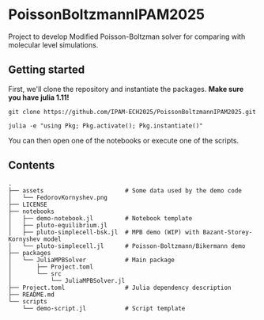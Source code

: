 PoissonBoltzmannIPAM2025
=======================

Project to develop Modified Poisson-Boltzman solver for comparing with
molecular level simulations.

## Getting started
First, we'll clone the repository and instantiate the packages. **Make sure you have julia 1.11!**
```
git clone https://github.com/IPAM-ECH2025/PoissonBoltzmannIPAM2025.git
```
```
julia -e "using Pkg; Pkg.activate(); Pkg.instantiate()"
```
You can then open one of the notebooks or execute one of the scripts.

## Contents
```
.
├── assets                       # Some data used by the demo code 
│   └── FedorovKornyshev.png
├── LICENSE
├── notebooks
│   ├── demo-notebook.jl         # Notebook template
│   ├── pluto-equilibrium.jl
│   ├── pluto-simplecell-bsk.jl  # MPB demo (WIP) with Bazant-Storey-Kornyshev model
│   └── pluto-simplecell.jl      # Poisson-Boltzmann/Bikermann demo
├── packages
│   └── JuliaMPBSolver           # Main package
│       ├── Project.toml
│       └── src
│           └── JuliaMPBSolver.jl
├── Project.toml                 # Julia dependency description
├── README.md
└── scripts
    └── demo-script.jl           # Script template
```
